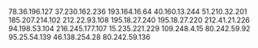 78.36.196.127
37.230.162.236
193.164.16.64
40.160.13.244
51.210.32.201
185.207.214.102
212.22.93.108
195.18.27.240
195.18.27.220
212.41.21.226
94.198.53.104
216.245.177.107
15.235.221.229
109.248.4.15
80.242.59.92
95.25.54.139
46.138.254.28
80.242.59.136
